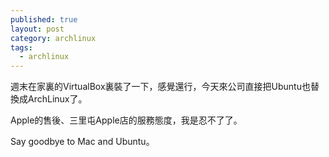 ```yaml
---
published: true
layout: post
category: archlinux
tags: 
  - archlinux
---
```


週末在家裏的VirtualBox裏裝了一下，感覺還行，今天來公司直接把Ubuntu也替換成ArchLinux了。

Apple的售後、三里屯Apple店的服務態度，我是忍不了了。

Say goodbye to Mac and Ubuntu。